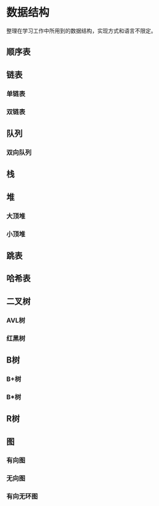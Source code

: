 # 数据结构

整理在学习工作中所用到的数据结构，实现方式和语言不限定。

## 顺序表



## 链表

### 单链表

### 双链表



## 队列

### 双向队列



## 栈



## 堆

### 大顶堆

### 小顶堆



## 跳表



## 哈希表



## 二叉树

### AVL树

### 红黑树



## B树

### B+树

### B*树



## R树



## 图

### 有向图

### 无向图

### 有向无环图



